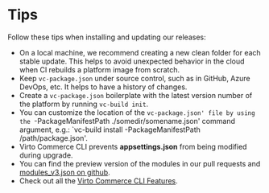 ﻿
# Tips

Follow these tips when installing and updating our releases:

* On a local machine, we recommend creating a new clean folder for each stable update. This helps to avoid unexpected behavior in the cloud when CI rebuilds a platform image from scratch.
* Keep `vc-package.json` under source control, such as in GitHub, Azure DevOps, etc. It helps to have a history of changes.
* Create a `vc-package.json` boilerplate with the latest version number of the platform by running `vc-build init`.
* You can customize the location of the `vc-package.json' file by using the `-PackageManifestPath ./somedir/somename.json' command argument, e.g.: `vc-build install -PackageManifestPath /path/package.json'.
* Virto Commerce CLI prevents **appsettings.json** from being modified during upgrade.
* You can find the preview version of the modules in our pull requests and [modules_v3.json on github](https://github.com/VirtoCommerce/vc-modules/blob/master/modules_v3.json).
* Check out all the [Virto Commerce CLI Features](https://github.com/VirtoCommerce/vc-build).
